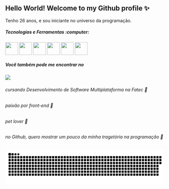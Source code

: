 ## Hello World! Welcome to my Github profile ✨ 

Tenho 26 anos, e sou iniciante no universo da programação.

<h5> Tecnologias e Ferramentas :computer: </h5>

  <div style="display: inline">
    <img width='40' height='40' src="https://cdn.jsdelivr.net/gh/devicons/devicon@latest/icons/java/java-original-wordmark.svg" />
    <img width='40' height='40' src="https://cdn.jsdelivr.net/gh/devicons/devicon@latest/icons/javascript/javascript-original.svg" />
    <img width='40' height='40' src="https://cdn.jsdelivr.net/gh/devicons/devicon@latest/icons/css3/css3-original-wordmark.svg" />
    <img width='40' height='40' src="https://cdn.jsdelivr.net/gh/devicons/devicon@latest/icons/html5/html5-original.svg" />
    <img width='40' height='40' src="https://cdn.jsdelivr.net/gh/devicons/devicon@latest/icons/cplusplus/cplusplus-original.svg" />
    <img width='40' height='40' src="https://cdn.jsdelivr.net/gh/devicons/devicon@latest/icons/mysql/mysql-plain-wordmark.svg" />     
  </div>
  <h5>Você também pode me encontrar no</h5>
  <a href="https://www.linkedin.com/in/beatriz-martins-10343713b/" target="_blank"><img src="https://img.shields.io/badge/linkedin-%230077B5.svg?style=for-the-badge&logo=linkedin&logoColor=white"/></a>

<section>
   <h6>cursando Desenvolvimento de Software Multiplataforma na Fatec 📘</h6>
   <h6>paixão por front-end 💜</h6>
   <h6>pet lover 🐶</h6>
   <h6>no Github, quero mostrar um pouco da minha tragetória na programação 🚀 </h6>
</section>

![snake gif](https://github.com/beamrt/beamrt/blob/output/github-contribution-grid-snake.svg)

          

